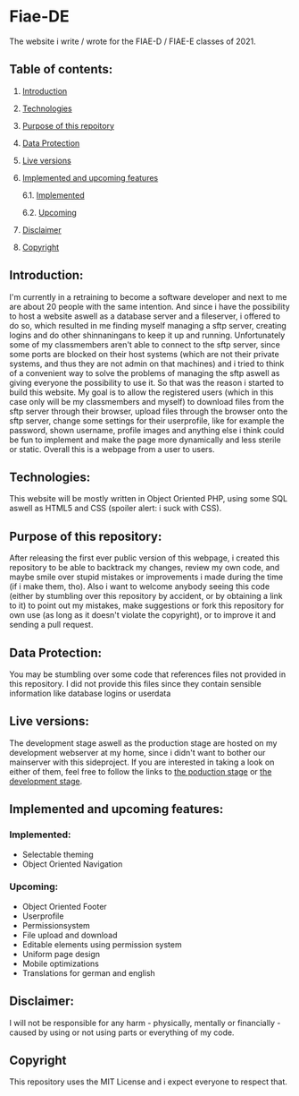 # Fiae-DE
The website i write / wrote for the FIAE-D / FIAE-E classes of 2021.

## Table of contents:
1. [Introduction](#introduction)

2. [Technologies](#technologies)

3. [Purpose of this repoitory](#purpose-of-this-repository)

4. [Data Protection](#data-protection)

5. [Live versions](#live-versions)

6. [Implemented and upcoming features](#implemented-and-upcoming-features)

    6.1. [Implemented](#implemented)

    6.2. [Upcoming](#upcoming)

7. [Disclaimer](#disclaimer)

8. [Copyright](#copyright)

## Introduction:
I'm currently in a retraining to become a software developer and next to me are about 20 people with the same intention. And since i have the possibility to host a website aswell as a database server and a fileserver, i offered to do so, which resulted in me finding myself managing a sftp server, creating logins and do other shinnaningans to keep it up and running. Unfortunately some of my classmembers aren't able to connect to the sftp server, since some ports are blocked on their host systems (which are not their private systems, and thus they are not admin on that machines) and i tried to think of a convenient way to solve the problems of managing the sftp aswell as giving everyone the possibility to use it. So that was the reason i started to build this website. My goal is to allow the registered users (which in this case only will be my classmembers and myself) to download files from the sftp server through their browser, upload files through the browser onto the sftp server, change some settings for their userprofile, like for example the password, shown username, profile images and anything else i think could be fun to implement and make the page more dynamically and less sterile or static. Overall this is a webpage from a user to users.

## Technologies:
This website will be mostly written in Object Oriented PHP, using some SQL aswell as HTML5 and CSS (spoiler alert: i suck with CSS).

## Purpose of this repository:
After releasing the first ever public version of this webpage, i created this repository to be able to backtrack my changes, review my own code, and maybe smile over stupid mistakes or improvements i made during the time (if i make them, tho). Also i want to welcome anybody seeing this code (either by stumbling over this repository by accident, or by obtaining a link to it) to point out my mistakes, make suggestions or fork this repository for own use (as long as it doesn't violate the copyright), or to improve it and sending a pull request.

## Data Protection:
You may be stumbling over some code that references files not provided in this repository. I did not provide this files since they contain sensible information like database logins or userdata

## Live versions:
The development stage aswell as the production stage are hosted on my development webserver at my home, since i didn't want to bother our mainserver with this sideproject. If you are interested in taking a look on either of them, feel free to follow the links to [the poduction stage](https://fiaede.dasnasu.bitbite.dev) or [the development stage](https://dasnasu.bitbite.dev).

## Implemented and upcoming features:
### Implemented:
* Selectable theming
* Object Oriented Navigation

### Upcoming:
* Object Oriented Footer
* Userprofile
* Permissionsystem
* File upload and download
* Editable elements using permission system
* Uniform page design
* Mobile optimizations
* Translations for german and english

## Disclaimer:
I will not be responsible for any harm - physically, mentally or financially - caused by using or not using parts or everything of my code.

## Copyright
This repository uses the MIT License and i expect everyone to respect that.